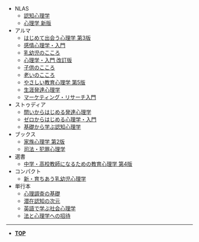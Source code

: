 + NLAS
    + [認知心理学](md/05374.md)
    + [心理学 新版](md/05386.md)
+ アルマ
    + [はじめて出会う心理学 第3版](md/22145.md)
    + [感情心理学・入門](md/12388.md)
    + [乳幼児のこころ](md/12429.md)
    + [心理学・入門 改訂版](md/22138.md)
    + [子供のこころ](md/22011.md)
    + [老いのこころ](md/22016.md)
    + [やさしい教育心理学 第5版](md/22146.md)
    + [生涯発達心理学](md/22074.md)
    + [マーケティング・リサーチ入門](md/22116.md)
+ ストゥディア
    + [問いからはじめる発達心理学](md/15013.md)
    + [ゼロからはじめる心理学・入門 ](md/15022.md)
    + [基礎から学ぶ認知心理学](md/15027.md)
+ ブックス
    + [家族心理学 第2版](md/18446.md)
    + [司法・犯罪心理学](md/18451.md)
+ 選書
    + [中学・高校教師になるための教育心理学 第4版](md/28148.md)
+ コンパクト
    + [新・育ちあう乳幼児心理学](md/17451.md)
+ 単行本
    + [心理調査の基礎](md/17428.md)
    + [潜在認知の次元](md/17447.md)
    + [英語で学ぶ社会心理学](md/18436.md)
    + [法と心理学への招待](md/17450.md)
---
+ [**TOP**](README.md)